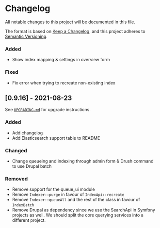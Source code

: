 # Changelog
All notable changes to this project will be documented in this file.

The format is based on [Keep a Changelog](https://keepachangelog.com/en/1.0.0/),
and this project adheres to [Semantic Versioning](https://semver.org/spec/v2.0.0.html).

### Added
- Show index mapping & settings in overview form

### Fixed
- Fix error when trying to recreate non-existing index

## [0.9.16] - 2021-08-23
See [`UPGRADING.md`](UPGRADING.md) for upgrade instructions.

### Added
- Add changelog
- Add Elasticsearch support table to README

### Changed
- Change queueing and indexing through admin form & Drush command to use Drupal batch

### Removed
- Remove support for the queue_ui module
- Remove `Indexer::purge` in favour of `IndexApi::recreate`
- Remove `Indexer::queueAll` and the rest of the class in favour of `IndexBatch`
- Remove Drupal as dependency since we use the SearchApi in Symfony projects as well. We should split the core querying 
  services into a different project.

